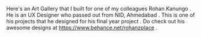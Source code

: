 Here's an Art Gallery that I built for one of my colleagues Rohan Kanungo . He is an UX Designer who passed out from NID, Ahmedabad . This is one of his projects that he designed for his final year project . Do check out his awesome designs at https://www.behance.net/rohanzplace .
